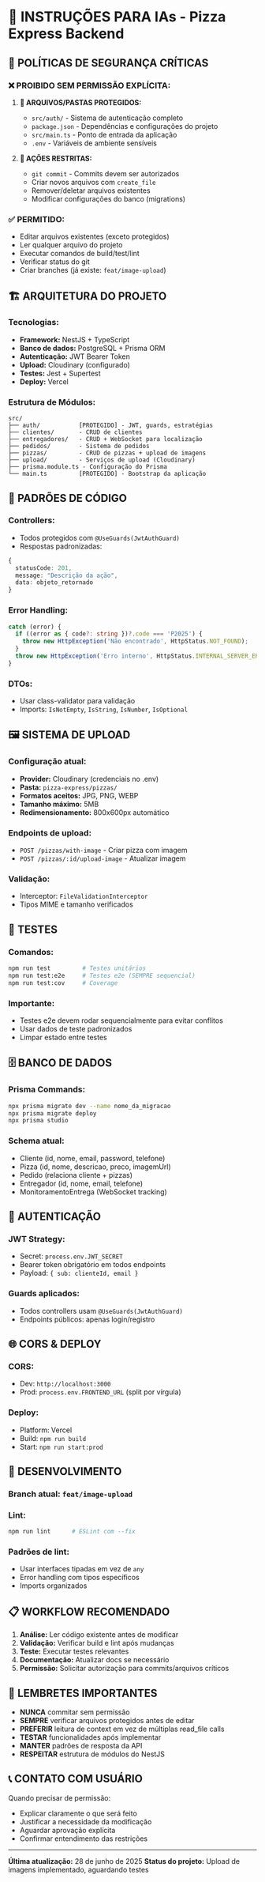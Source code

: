 # 🤖 INSTRUÇÕES PARA IAs - Pizza Express Backend

## 🚨 POLÍTICAS DE SEGURANÇA CRÍTICAS

### ❌ PROIBIDO SEM PERMISSÃO EXPLÍCITA:

1. **📁 ARQUIVOS/PASTAS PROTEGIDOS:**
   - `src/auth/` - Sistema de autenticação completo
   - `package.json` - Dependências e configurações do projeto
   - `src/main.ts` - Ponto de entrada da aplicação
   - `.env` - Variáveis de ambiente sensíveis

2. **🚫 AÇÕES RESTRITAS:**
   - `git commit` - Commits devem ser autorizados
   - Criar novos arquivos com `create_file`
   - Remover/deletar arquivos existentes
   - Modificar configurações do banco (migrations)

### ✅ PERMITIDO:

- Editar arquivos existentes (exceto protegidos)
- Ler qualquer arquivo do projeto
- Executar comandos de build/test/lint
- Verificar status do git
- Criar branches (já existe: `feat/image-upload`)

## 🏗️ ARQUITETURA DO PROJETO

### **Tecnologias:**
- **Framework:** NestJS + TypeScript
- **Banco de dados:** PostgreSQL + Prisma ORM
- **Autenticação:** JWT Bearer Token
- **Upload:** Cloudinary (configurado)
- **Testes:** Jest + Supertest
- **Deploy:** Vercel

### **Estrutura de Módulos:**
```
src/
├── auth/           [PROTEGIDO] - JWT, guards, estratégias
├── clientes/       - CRUD de clientes
├── entregadores/   - CRUD + WebSocket para localização
├── pedidos/        - Sistema de pedidos
├── pizzas/         - CRUD de pizzas + upload de imagens
├── upload/         - Serviços de upload (Cloudinary)
├── prisma.module.ts - Configuração do Prisma
└── main.ts         [PROTEGIDO] - Bootstrap da aplicação
```

## 📝 PADRÕES DE CÓDIGO

### **Controllers:**
- Todos protegidos com `@UseGuards(JwtAuthGuard)`
- Respostas padronizadas:
```typescript
{
  statusCode: 201,
  message: "Descrição da ação",
  data: objeto_retornado
}
```

### **Error Handling:**
```typescript
catch (error) {
  if ((error as { code?: string })?.code === 'P2025') {
    throw new HttpException('Não encontrado', HttpStatus.NOT_FOUND);
  }
  throw new HttpException('Erro interno', HttpStatus.INTERNAL_SERVER_ERROR);
}
```

### **DTOs:**
- Usar class-validator para validação
- Imports: `IsNotEmpty`, `IsString`, `IsNumber`, `IsOptional`

## 🖼️ SISTEMA DE UPLOAD

### **Configuração atual:**
- **Provider:** Cloudinary (credenciais no .env)
- **Pasta:** `pizza-express/pizzas/`
- **Formatos aceitos:** JPG, PNG, WEBP
- **Tamanho máximo:** 5MB
- **Redimensionamento:** 800x600px automático

### **Endpoints de upload:**
- `POST /pizzas/with-image` - Criar pizza com imagem
- `POST /pizzas/:id/upload-image` - Atualizar imagem

### **Validação:**
- Interceptor: `FileValidationInterceptor`
- Tipos MIME e tamanho verificados

## 🧪 TESTES

### **Comandos:**
```bash
npm run test         # Testes unitários
npm run test:e2e     # Testes e2e (SEMPRE sequencial)
npm run test:cov     # Coverage
```

### **Importante:**
- Testes e2e devem rodar sequencialmente para evitar conflitos
- Usar dados de teste padronizados
- Limpar estado entre testes

## 🗄️ BANCO DE DADOS

### **Prisma Commands:**
```bash
npx prisma migrate dev --name nome_da_migracao
npx prisma migrate deploy
npx prisma studio
```

### **Schema atual:**
- Cliente (id, nome, email, password, telefone)
- Pizza (id, nome, descricao, preco, imagemUrl)
- Pedido (relaciona cliente + pizzas)
- Entregador (id, nome, email, telefone)
- MonitoramentoEntrega (WebSocket tracking)

## 🔐 AUTENTICAÇÃO

### **JWT Strategy:**
- Secret: `process.env.JWT_SECRET`
- Bearer token obrigatório em todos endpoints
- Payload: `{ sub: clienteId, email }`

### **Guards aplicados:**
- Todos controllers usam `@UseGuards(JwtAuthGuard)`
- Endpoints públicos: apenas login/registro

## 🌐 CORS & DEPLOY

### **CORS:**
- Dev: `http://localhost:3000`
- Prod: `process.env.FRONTEND_URL` (split por vírgula)

### **Deploy:**
- Platform: Vercel
- Build: `npm run build`
- Start: `npm run start:prod`

## 🔧 DESENVOLVIMENTO

### **Branch atual:** `feat/image-upload`

### **Lint:**
```bash
npm run lint      # ESLint com --fix
```

### **Padrões de lint:**
- Usar interfaces tipadas em vez de `any`
- Error handling com tipos específicos
- Imports organizados

## 📋 WORKFLOW RECOMENDADO

1. **Análise:** Ler código existente antes de modificar
2. **Validação:** Verificar build e lint após mudanças
3. **Teste:** Executar testes relevantes
4. **Documentação:** Atualizar docs se necessário
5. **Permissão:** Solicitar autorização para commits/arquivos críticos

## 🚨 LEMBRETES IMPORTANTES

- **NUNCA** commitar sem permissão
- **SEMPRE** verificar arquivos protegidos antes de editar
- **PREFERIR** leitura de context em vez de múltiplas read_file calls
- **TESTAR** funcionalidades após implementar
- **MANTER** padrões de resposta da API
- **RESPEITAR** estrutura de módulos do NestJS

## 📞 CONTATO COM USUÁRIO

Quando precisar de permissão:
- Explicar claramente o que será feito
- Justificar a necessidade da modificação
- Aguardar aprovação explícita
- Confirmar entendimento das restrições

---

**Última atualização:** 28 de junho de 2025
**Status do projeto:** Upload de imagens implementado, aguardando testes
